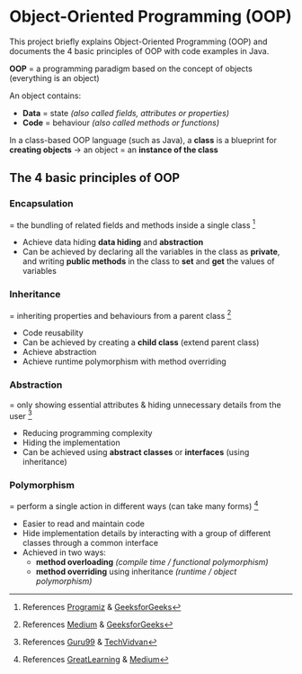 # Object-Oriented Programming (OOP)

This project briefly explains Object-Oriented Programming (OOP) and documents the 4 basic principles of OOP with code examples in Java.

**OOP** = a programming paradigm based on the concept of objects (everything is an object)

An object contains:

- **Data** = state *(also called fields, attributes or properties)*
- **Code** = behaviour *(also called methods or functions)*

In a class-based OOP language (such as Java), a **class** is a blueprint for **creating objects** -> an object = an **instance of the class**

## The 4 basic principles of OOP

### Encapsulation

= the bundling of related fields and methods inside a single class [^1]

- Achieve data hiding **data hiding** and **abstraction**
- Can be achieved by declaring all the variables in the class as **private**, and writing **public methods** in the class to **set** and **get** the values of variables

### Inheritance

= inheriting properties and behaviours from a parent class [^2]

- Code reusability
- Can be achieved by creating a **child class** (extend parent class)
- Achieve abstraction
- Achieve runtime polymorphism with method overriding

### Abstraction

= only showing essential attributes & hiding unnecessary details from the user [^3]

- Reducing programming complexity
- Hiding the implementation
- Can be achieved using **abstract classes** or **interfaces** (using inheritance)

### Polymorphism

= perform a single action in different ways (can take many forms) [^4]

- Easier to read and maintain code
- Hide implementation details by interacting with a group of different classes through a common interface
- Achieved in two ways:
  - **method overloading** *(compile time / functional polymorphism)* 
  - **method overriding** using inheritance *(runtime / object polymorphism)*

[^1]: References [Programiz](https://www.programiz.com/java-programming/encapsulation) & [GeeksforGeeks](https://www.geeksforgeeks.org/encapsulation-in-java/)

[^2]: References [Medium](https://medium.com/@andrewkoenigbautista/inheritance-in-object-oriented-programming-d8808bca5021) & [GeeksforGeeks](https://www.geeksforgeeks.org/inheritance-in-java/)

[^3]: References [Guru99](https://www.guru99.com/java-data-abstraction.html) & [TechVidvan](https://techvidvan.com/tutorials/abstraction-in-java/)

[^4]: References [GreatLearning](https://www.mygreatlearning.com/blog/polymorphism-in-java/) & [Medium](https://betterprogramming.pub/everything-you-need-to-know-about-polymorphism-7a7976ca8987)
